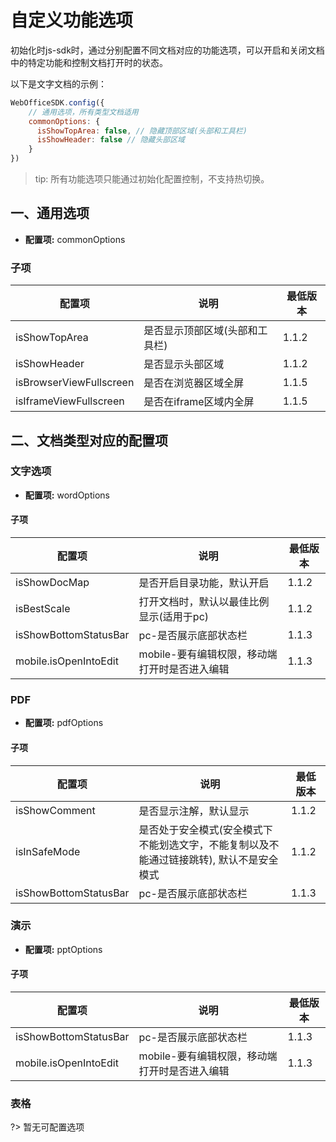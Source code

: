 # 自定义功能选项
初始化时js-sdk时，通过分别配置不同文档对应的功能选项，可以开启和关闭文档中的特定功能和控制文档打开时的状态。

以下是文字文档的示例：
```javascript
WebOfficeSDK.config({
    // 通用选项，所有类型文档适用
    commonOptions: {
      isShowTopArea: false, // 隐藏顶部区域(头部和工具栏)
      isShowHeader: false // 隐藏头部区域
    }
})
```
> tip: 所有功能选项只能通过初始化配置控制，不支持热切换。

## 一、通用选项
* **配置项:** commonOptions

### 子项
| 配置项 | 说明  | 最低版本 |
| ----- | ----  | ---- |
| isShowTopArea | 是否显示顶部区域(头部和工具栏) | 1.1.2 |
| isShowHeader | 是否显示头部区域 | 1.1.2 |
| isBrowserViewFullscreen | 是否在浏览器区域全屏 | 1.1.5 |
| isIframeViewFullscreen | 是否在iframe区域内全屏 | 1.1.5 |

## 二、文档类型对应的配置项

### 文字选项
* **配置项:** wordOptions

#### 子项
| 配置项 | 说明  | 最低版本 |
| ----- | ----  | ---- |
| isShowDocMap | 是否开启目录功能，默认开启 | 1.1.2 |
| isBestScale | 打开文档时，默认以最佳比例显示(适用于pc) | 1.1.2 |
| isShowBottomStatusBar | pc-是否展示底部状态栏 | 1.1.3 |
| mobile.isOpenIntoEdit | mobile-要有编辑权限，移动端打开时是否进入编辑 | 1.1.3 |

### PDF
* **配置项:** pdfOptions

#### 子项
| 配置项 | 说明  | 最低版本 |
| ----- | ----  | ---- |
| isShowComment | 是否显示注解，默认显示 | 1.1.2 |
| isInSafeMode | 是否处于安全模式(安全模式下不能划选文字，不能复制以及不能通过链接跳转), 默认不是安全模式 | 1.1.2 |
| isShowBottomStatusBar | pc-是否展示底部状态栏 | 1.1.3 |

### 演示
* **配置项:** pptOptions

#### 子项
| 配置项 | 说明  | 最低版本 |
| ----- | ----  | ---- |
| isShowBottomStatusBar | pc-是否展示底部状态栏 | 1.1.3 |
| mobile.isOpenIntoEdit | mobile-要有编辑权限，移动端打开时是否进入编辑 | 1.1.3 |

### 表格
?> 暂无可配置选项
